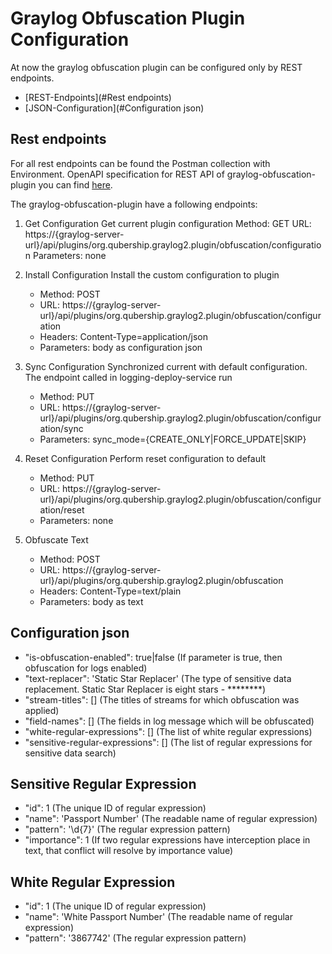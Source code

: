 # Graylog Obfuscation Plugin Configuration

At now the graylog obfuscation plugin can be configured only by REST endpoints.

* [REST-Endpoints](#Rest endpoints)
* [JSON-Configuration](#Configuration json)

## Rest endpoints

For all rest endpoints can be found the Postman collection with Environment.
OpenAPI specification for REST API of graylog-obfuscation-plugin you can find [here](api/openapi.yaml).

The graylog-obfuscation-plugin have a following endpoints:

1. Get Configuration
    Get current plugin configuration
    Method: GET
    URL: https://{graylog-server-url}/api/plugins/org.qubership.graylog2.plugin/obfuscation/configuration
    Parameters: none

2. Install Configuration
    Install the custom configuration to plugin
    * Method: POST
    * URL: https://{graylog-server-url}/api/plugins/org.qubership.graylog2.plugin/obfuscation/configuration
    * Headers: Content-Type=application/json
    * Parameters: body as configuration json

3. Sync Configuration
    Synchronized current with default configuration.
    The endpoint called in logging-deploy-service run
    * Method: PUT
    * URL: https://{graylog-server-url}/api/plugins/org.qubership.graylog2.plugin/obfuscation/configuration/sync
    * Parameters: sync_mode={CREATE_ONLY|FORCE_UPDATE|SKIP}

4. Reset Configuration
    Perform reset configuration to default
    * Method: PUT
    * URL: https://{graylog-server-url}/api/plugins/org.qubership.graylog2.plugin/obfuscation/configuration/reset
    * Parameters: none

5. Obfuscate Text
   * Method: POST
   * URL: https://{graylog-server-url}/api/plugins/org.qubership.graylog2.plugin/obfuscation
   * Headers: Content-Type=text/plain
   * Parameters: body as text

## Configuration json

* "is-obfuscation-enabled": true|false (If parameter is true, then obfuscation for logs enabled)
* "text-replacer": 'Static Star Replacer' (The type of sensitive data replacement.
  Static Star Replacer is eight stars - ********)
* "stream-titles": [] (The titles of streams for which obfuscation was applied)
* "field-names": [] (The fields in log message which will be obfuscated)
* "white-regular-expressions": [] (The list of white regular expressions)
* "sensitive-regular-expressions": [] (The list of regular expressions for sensitive data search)

## Sensitive Regular Expression

* "id": 1 (The unique ID of regular expression)
* "name": 'Passport Number' (The readable name of regular expression)
* "pattern": '\\d{7}' (The regular expression pattern)
* "importance": 1 (If two regular expressions have interception place in text, that conflict will resolve by importance value)

## White Regular Expression

* "id": 1 (The unique ID of regular expression)
* "name": 'White Passport Number' (The readable name of regular expression)
* "pattern": '3867742' (The regular expression pattern)

